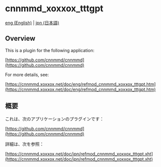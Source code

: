 # cnnmmd_xoxxox_tttgpt

[eng (English)](#Overview) | [jpn (日本語)](#概要)

## Overview

This is a plugin for the following application:

[https://github.com/cnnmmd/cnnmmd](https://github.com/cnnmmd/cnnmmd)

For more details, see:

[https://cnnmmd.xoxxox.net/doc/eng/refmod_cnnmmd_xoxxox_tttgpt.htm](https://cnnmmd.xoxxox.net/doc/eng/refmod_cnnmmd_xoxxox_tttgpt.htm)

## 概要

これは、次のアプリケーションのプラグインです：

[https://github.com/cnnmmd/cnnmmd](https://github.com/cnnmmd/cnnmmd)

詳細は、次を参照：

[https://cnnmmd.xoxxox.net/doc/jpn/refmod_cnnmmd_xoxxox_tttgpt.xht](https://cnnmmd.xoxxox.net/doc/jpn/refmod_cnnmmd_xoxxox_tttgpt.xht)